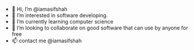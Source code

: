 - 👋 Hi, I’m @iamasifshah
- 👀 I’m interested in software developing.
- 🌱 I’m currently learning computer science
- 💞️ I’m looking to collaborate on good software that can use by anyone for free
- 📫 contact me @iamasifshah

<!---
iamasifshah/iamasifshah is a ✨ special ✨ repository because its `README.md` (this file) appears on your GitHub profile.
You can click the Preview link to take a look at your changes.
--->
